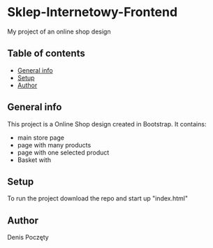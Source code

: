 # Sklep-Internetowy-Frontend
My project of an online shop design

## Table of contents
* [General info](#general-info)
* [Setup](#setup)
* [Author](#author)

## General info
This project is a Online Shop design created in Bootstrap.
It contains:
- main store page
- page with many products
- page with one selected product
- Basket with 

## Setup
To run the project download the repo and start up "index.html"

## Author
Denis Poczęty 
